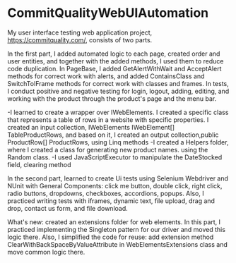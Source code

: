 # CommitQualityWebUIAutomation
My user interface testing web application project, https://commitquality.com/, consists of two parts.

In the first part, I added automated logic to each page, created order and user entities, and together with the added methods, I used them to reduce code duplication. In PageBase, I added GetAlertWithWait and AcceptAlert methods for correct work with alerts, and added ContainsClass and SwitchToIFrame methods for correct work with classes and frames.  In tests, I conduct positive and negative testing for login, logout, adding, editing, and working with the product through the product's page and the menu bar.

-I learned to create a wrapper over IWebElements. I created a specific class that represents a table of rows in a website with specific properties. I created an input collection, IWebElements IWebElement[] TableProductRows, and based on it, I created an output collection,public ProductRow[] ProductRows, using Linq methods
-I created a Helpers folder, where I created a class for generating new product names. using the Random class.
-I used JavaScriptExecutor to manipulate the DateStocked field, clearing method

In the second part, learned to create Ui tests using Selenium Webdriver and NUnit with General Components: click me button, double click, right click, radio buttons, dropdowns, checkboxes, accordions, popups. Also, I practiced writing tests with iframes, dynamic text, file upload, drag and drop, contact us form, and file download.

What's new: created an extensions folder for web elements.
In this part, I practiced implementing the Singleton pattern for our driver and moved this logic there. Also, I simplified the code for reuse: add extension method ClearWithBackSpaceByValueAttribute in WebElementsExtensions class and move common logic there.

